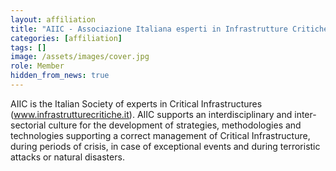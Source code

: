 ```yaml
---
layout: affiliation
title: "AIIC - Associazione Italiana esperti in Infrastrutture Critiche"
categories: [affiliation]
tags: []
image: /assets/images/cover.jpg
role: Member
hidden_from_news: true
---
```


AIIC is the Italian Society of experts in Critical Infrastructures (www.infrastrutturecritiche.it). AIIC supports an interdisciplinary and inter-sectorial culture for the development of strategies, methodologies and technologies supporting a correct management of Critical Infrastructure, during periods of crisis, in case of exceptional events and during terroristic attacks or natural disasters.
